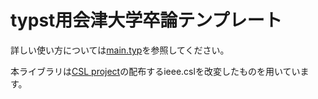 # typst用会津大学卒論テンプレート

詳しい使い方については[main.typ](https://github.com/suzuki-taro-unofficial/typst-uoa-thesis-template/blob/main/main.typ)を参照してください。

本ライブラリは[CSL project](https://citationstyles.org)の配布するieee.cslを改変したものを用いています。

